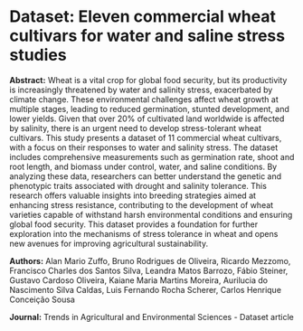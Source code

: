 # Dataset: Eleven commercial wheat cultivars for water and saline stress studies
**Abstract:** Wheat is a vital crop for global food security, but its productivity is increasingly threatened by water and salinity stress, exacerbated by climate change. These environmental challenges affect wheat growth at multiple stages, leading to reduced germination, stunted development, and lower yields. Given that over 20% of cultivated land worldwide is affected by salinity, there is an urgent need to develop stress-tolerant wheat cultivars. This study presents a dataset of 11 commercial wheat cultivars, with a focus on their responses to water and salinity stress. The dataset includes comprehensive measurements such as germination rate, shoot and root length, and biomass under control, water, and saline conditions. By analyzing these data, researchers can better understand the genetic and phenotypic traits associated with drought and salinity tolerance. This research offers valuable insights into breeding strategies aimed at enhancing stress resistance, contributing to the development of wheat varieties capable of withstand harsh environmental conditions and ensuring global food security. This dataset provides a foundation for further exploration into the mechanisms of stress tolerance in wheat and opens new avenues for improving agricultural sustainability.

**Authors:** Alan Mario Zuffo, Bruno Rodrigues de Oliveira, Ricardo Mezzomo, Francisco Charles dos Santos Silva, Leandra Matos Barrozo, Fábio Steiner, Gustavo Cardoso Oliveira, Kaiane Maria Martins Moreira, Aurilucia do Nascimento Silva Caldas, Luis Fernando Rocha Scherer, Carlos Henrique Conceição Sousa

**Journal:** Trends in Agricultural and Environmental Sciences - Dataset article

